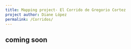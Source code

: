 ```yaml
---
title: Mapping project- El Corrido de Gregorio Cortez
project author: Diane López 
permalink: /Corridos/
---
```

 ## coming soon




